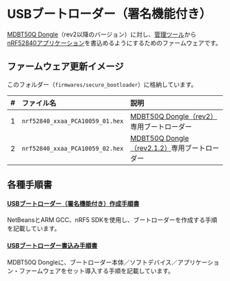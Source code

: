 # USBブートローダー（署名機能付き）

[MDBT50Q Dongle](../../../FIDO2Device/MDBT50Q_Dongle/README.md)（rev2以降のバージョン）に対し、[管理ツール](../../../MaintenanceTool)から[nRF52840アプリケーション](../../../nRF52840_app/firmwares/secure_device_app/README.md)を書込めるようにするためのファームウェアです。

## ファームウェア更新イメージ

このフォルダー（`firmwares/secure_bootloader`）に格納しています。

| # |ファイル名 |説明 |
|:-:|:-|:-|
|1|`nrf52840_xxaa_PCA10059_01.hex`|[MDBT50Q Dongle（rev2）](../../../FIDO2Device/MDBT50Q_Dongle/pcb_rev2/README.md)専用ブートローダー|
|2|`nrf52840_xxaa_PCA10059_02.hex`|[MDBT50Q Dongle（rev2.1.2）](../../../FIDO2Device/MDBT50Q_Dongle/pcb_rev2_1_2/README.md)専用ブートローダー|

## 各種手順書

#### [USBブートローダー（署名機能付き）作成手順書](../../../nRF52840_app/firmwares/secure_bootloader/BUILDSBL.md)
NetBeansとARM GCC、nRF5 SDKを使用し、ブートローダーを作成する手順を記載しています。

#### [USBブートローダー書込み手順書](../../../nRF52840_app/firmwares/secure_bootloader/WRITESBL.md)
MDBT50Q Dongleに、ブートローダー本体／ソフトデバイス／アプリケーション・ファームウェアをセット導入する手順を記載しています。
